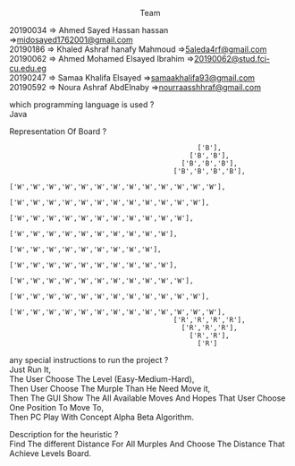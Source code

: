 
<p align="center" color="red" >Team </p>

  20190034 => Ahmed Sayed Hassan hassan       =>midosayed1762001@gmail.com <br>
  20190186 => Khaled Ashraf hanafy Mahmoud    =>5aleda4rf@gmail.com <br>
  20190062 => Ahmed Mohamed Elsayed Ibrahim   =>20190062@stud.fci-cu.edu.eg <br>
  20190247 => Samaa Khalifa Elsayed           =>samaakhalifa93@gmail.com <br>
  20190592 => Noura Ashraf AbdElnaby          =>nourraasshhraf@gmail.com <br>
    

which programming language is used ? <br>
Java <br>

Representation Of Board ? <br>

                                                   ['B'],
                                                 ['B','B'],
                                               ['B','B','B'],
                                             ['B','B','B','B'],
                            ['W','W','W','W','W','W','W','W','W','W','W','W','W'],
                               ['W','W','W','W','W','W','W','W','W','W','W','W'],
                                 ['W','W','W','W','W','W','W','W','W','W','W'],
                                   ['W','W','W','W','W','W','W','W','W','W'],
                                     ['W','W','W','W','W','W','W','W','W'],
                                   ['W','W','W','W','W','W','W','W','W','W'],
                                 ['W','W','W','W','W','W','W','W','W','W','W'],
                               ['W','W','W','W','W','W','W','W','W','W','W','W'],
                            ['W','W','W','W','W','W','W','W','W','W','W','W','W'],
                                             ['R','R','R','R'],
                                               ['R','R','R'],
                                                 ['R','R'],
                                                   ['R']

any special instructions to run the project ? <br>
Just Run It,<br>
The User Choose The Level (Easy-Medium-Hard),<br>
Then User Choose The Murple Than He Need Move it,<br>
Then The GUI Show The All Available Moves And Hopes That User Choose One Position To Move To,<br>
Then PC Play With Concept Alpha Beta Algorithm.<br>

Description for the heuristic ?<br>
Find The different Distance For All Murples And Choose The Distance That Achieve Levels Board.<br>

